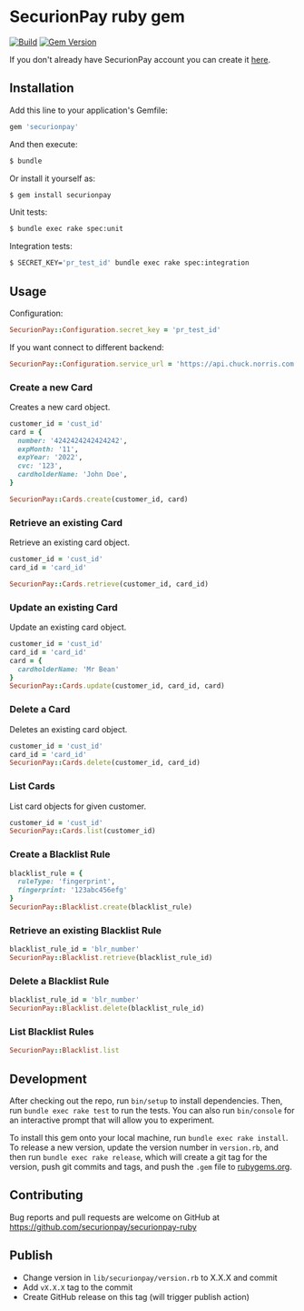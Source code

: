 # SecurionPay ruby gem

[![Build](https://github.com/securionpay/securionpay-ruby/actions/workflows/build.yml/badge.svg)](https://github.com/securionpay/securionpay-ruby/actions/workflows/build.yml)
[![Gem Version](https://badge.fury.io/rb/securionpay.svg)](https://badge.fury.io/rb/securionpay)

If you don't already have SecurionPay account you can create it [here](https://securionpay.com/register).

## Installation

Add this line to your application's Gemfile:

```ruby
gem 'securionpay'
```

And then execute:

```bash
$ bundle
```

Or install it yourself as:

```bash
$ gem install securionpay
```

Unit tests:

```bash
$ bundle exec rake spec:unit
```

Integration tests:

```bash
$ SECRET_KEY='pr_test_id' bundle exec rake spec:integration
```

## Usage

Configuration:

```ruby
SecurionPay::Configuration.secret_key = 'pr_test_id'
```

If you want connect to different backend:

```ruby
SecurionPay::Configuration.service_url = 'https://api.chuck.norris.com'
```

### Create a new Card
Creates a new card object.

```ruby
customer_id = 'cust_id'
card = {
  number: '4242424242424242',
  expMonth: '11',
  expYear: '2022',
  cvc: '123',
  cardholderName: 'John Doe',
}

SecurionPay::Cards.create(customer_id, card)
```

### Retrieve an existing Card

Retrieve an existing card object.

```ruby
customer_id = 'cust_id'
card_id = 'card_id'

SecurionPay::Cards.retrieve(customer_id, card_id)
```

### Update an existing Card

Update an existing card object.

```ruby
customer_id = 'cust_id'
card_id = 'card_id'
card = {
  cardholderName: 'Mr Bean'
}
SecurionPay::Cards.update(customer_id, card_id, card)
```

### Delete a Card

Deletes an existing card object.

```ruby
customer_id = 'cust_id'
card_id = 'card_id'
SecurionPay::Cards.delete(customer_id, card_id)
```

### List Cards

List card objects for given customer.

```ruby
customer_id = 'cust_id'
SecurionPay::Cards.list(customer_id)
```

### Create a Blacklist Rule

```ruby
blacklist_rule = {
  ruleType: 'fingerprint',
  fingerprint: '123abc456efg'
}
SecurionPay::Blacklist.create(blacklist_rule)
```

### Retrieve an existing Blacklist Rule

```ruby
blacklist_rule_id = 'blr_number'
SecurionPay::Blacklist.retrieve(blacklist_rule_id)
```

### Delete a Blacklist Rule

```ruby
blacklist_rule_id = 'blr_number'
SecurionPay::Blacklist.delete(blacklist_rule_id)
```

### List Blacklist Rules

```ruby
SecurionPay::Blacklist.list
```

## Development

After checking out the repo, run `bin/setup` to install dependencies. Then, run `bundle exec rake test` to run the tests. You can also run `bin/console` for an interactive prompt that will allow you to experiment.

To install this gem onto your local machine, run `bundle exec rake install`. To release a new version, update the version number in `version.rb`, and then run `bundle exec rake release`, which will create a git tag for the version, push git commits and tags, and push the `.gem` file to [rubygems.org](https://rubygems.org).

## Contributing

Bug reports and pull requests are welcome on GitHub at https://github.com/securionpay/securionpay-ruby

## Publish

* Change version in `lib/securionpay/version.rb` to X.X.X and commit
* Add `vX.X.X` tag to the commit
* Create GitHub release on this tag (will trigger publish action)
